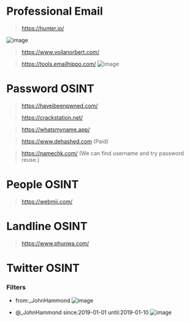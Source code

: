 # Professional Email
> https://hunter.io/

![image](https://user-images.githubusercontent.com/60841283/134482838-f8dd2863-8586-4cb5-a1a7-5341f72a34a5.png)

> https://www.voilanorbert.com/

> https://tools.emailhippo.com/
![image](https://user-images.githubusercontent.com/60841283/134484373-aff0e8bd-a19e-40b9-8d7a-8bb13dc7e52f.png)

# Password OSINT

> https://haveibeenpwned.com/

> https://crackstation.net/

> https://whatsmyname.app/

> https://www.dehashed.com (Paid)

> https://namechk.com/ (We can find username and try password reuse.)

# People OSINT
> https://webmii.com/

# Landline OSINT
> https://www.phunwa.com/

# Twitter OSINT

### Filters

* from:_JohnHammond
![image](https://user-images.githubusercontent.com/60841283/135509601-6beb62a6-c538-4043-9401-fa953bcc7472.png)

* @_JohnHammond since:2019-01-01 until:2019-01-10
![image](https://user-images.githubusercontent.com/60841283/135509929-45231fa4-4cce-4fd7-9079-16348f6db2aa.png)
